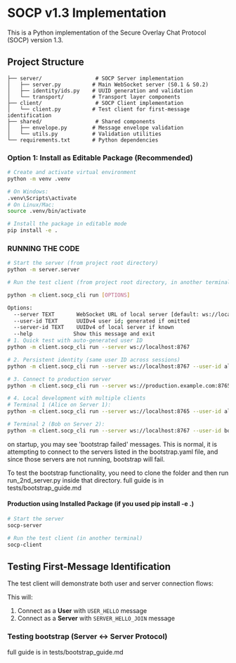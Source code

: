 # SOCP v1.3 Implementation

This is a Python implementation of the Secure Overlay Chat Protocol (SOCP) version 1.3.

## Project Structure

```
├── server/                 # SOCP Server implementation
│   ├── server.py          # Main WebSocket server (S0.1 & S0.2)
│   ├── identity/ids.py    # UUID generation and validation
│   └── transport/         # Transport layer components
├── client/                 # SOCP Client implementation  
│   └── client.py          # Test client for first-message identification
├── shared/                 # Shared components
│   ├── envelope.py        # Message envelope validation
│   └── utils.py           # Validation utilities
└── requirements.txt       # Python dependencies
```

### Option 1: Install as Editable Package (Recommended)

```bash
# Create and activate virtual environment
python -m venv .venv

# On Windows:
.venv\Scripts\activate
# On Linux/Mac:
source .venv/bin/activate

# Install the package in editable mode
pip install -e .
```


### RUNNING THE CODE 

```bash
# Start the server (from project root directory)
python -m server.server

# Run the test client (from project root directory, in another terminal)

python -m client.socp_cli run [OPTIONS]

Options:
  --server TEXT       WebSocket URL of local server [default: ws://localhost:8765]
  --user-id TEXT      UUIDv4 user id; generated if omitted
  --server-id TEXT    UUIDv4 of local server if known
  --help             Show this message and exit
# 1. Quick test with auto-generated user ID
python -m client.socp_cli run --server ws://localhost:8767

# 2. Persistent identity (same user ID across sessions)
python -m client.socp_cli run --server ws://localhost:8767 --user-id alice-uuid-here

# 3. Connect to production server
python -m client.socp_cli run --server ws://production.example.com:8765

# 4. Local development with multiple clients
# Terminal 1 (Alice on Server 1):
python -m client.socp_cli run --server ws://localhost:8765 --user-id alice-id

# Terminal 2 (Bob on Server 2):
python -m client.socp_cli run --server ws://localhost:8767 --user-id bob-id
```

on startup, you may see 'bootstrap failed' messages. This is normal, it is attempting to connect to the servers listed in the bootstrap.yaml file, and since those servers are not running, bootstrap will fail.

To test the bootstrap functionality, you need to clone the folder and then run run_2nd_server.py inside that directory. full guide is in tests/bootstrap_guide.md

#### Production using Installed Package (if you used pip install -e .)

```bash
# Start the server
socp-server

# Run the test client (in another terminal)
socp-client
```


## Testing First-Message Identification

The test client will demonstrate both user and server connection flows:

This will:
1. Connect as a **User** with `USER_HELLO` message
2. Connect as a **Server** with `SERVER_HELLO_JOIN` message

### Testing bootstrap (Server ↔ Server Protocol)
full guide is in tests/bootstrap_guide.md
```